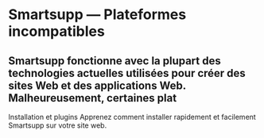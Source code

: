 # Smartsupp — Plateformes incompatibles
## Smartsupp fonctionne avec la plupart des technologies actuelles utilisées pour créer des sites Web et des applications Web. Malheureusement, certaines plat
Installation et plugins 
Apprenez comment installer rapidement et facilement Smartsupp sur votre site web.

